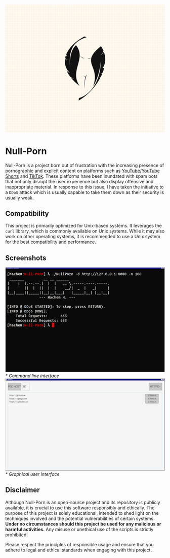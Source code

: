 ![logo](Branding/Logo.png)

# Null-Porn
Null-Porn is a project born out of frustration with the increasing presence of pornographic and explicit content on platforms such as [YouTube](https://youtube.com)/[YouTube Shorts](https://shorts.youtube.com) and [TikTok](https://tiktok.com). These platforms have been inundated with spam bots that not only disrupt the user experience but also display offensive and inappropriate material. In response to this issue, I have taken the initiative to a `DDoS` attack which is usually capable to take them down as their security is usually weak. 

## Compatibility

This project is primarily optimized for Unix-based systems. It leverages the `curl`  library, which is commonly available on Unix systems. While it may also work on other operating systems, it is recommended to use a Unix system for the best compatibility and performance.

## Screenshots

![cmd](Branding/Screenshot-CMD.png)
_* Command line interface_
![gui](Branding/Screenshot-GUI.png)
_* Graphical user interface_

## Disclaimer

Although Null-Porn is an open-source project and its repository is publicly available, it is crucial to use this software responsibly and ethically. The purpose of this project is solely educational, intended to shed light on the techniques involved and the potential vulnerabilities of certain systems. **Under no circumstances should this project be used for any malicious or harmful activities.** Any misuse or unethical use of the scripts is strictly prohibited.

Please respect the principles of responsible usage and ensure that you adhere to legal and ethical standards when engaging with this project.
